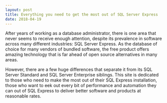 ```yaml
---
layout: post
title: Everything you need to get the most out of SQL Server Express
date: 2018-04-19
---
```


After years of working as a database administrator, there is one area that never seems to receive enough attention, despite its
prevalence in software across many different industries: SQL Server Express. As the database of choice for many vendors of bundled software,
the free product offers amazing technology that is far ahead of open source alternatives in many areas.

However, there are a few huge differences that separate it from its SQL Server Standard and SQL Server Enterprise siblings.
This site is dedicated to those who need to make the most out of their SQL Express installation, those who want to eek out every bit of performance
and automation they can out of SQL Express to deliver better software and products at reasonable rates.
